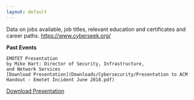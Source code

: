 ```yaml
---
layout: default
---
```


Data on jobs available, job titles, relevant education and certificates and career paths. <https://www.cyberseek.org/>

**Past Events**
```
EMOTET Presentation
by Mike Hart: Director of Security, Infrastructure,
and Network Services
[Download Presentation](Downloads/Cybersecurity/Presentation to ACM Handout - Emotet Incident June 2018.pdf)
```
[Download Presentation](/Downloads/Cybersecurity/Emotet_Incident.pdf/)
